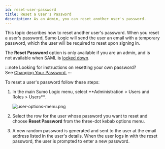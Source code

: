 ```yaml
---
id: reset-user-password
title: Reset a User's Password
description: As an Admin, you can reset another user's password.
---
```



This topic describes how to reset another user's password. When you reset a user's password, Sumo Logic will send the user an email with a temporary password, which the user will be required to reset upon signing in.

The **Reset Password** option is only available if you are an admin, and is not available when SAML is [locked down](../../security/saml/set-up-saml.md).

:::note
Looking for instructions on resetting your own password? See [Changing Your Password.](../../../get-started/account-settings-preferences.md)
:::

To reset a user's password follow these steps:

1. <!--Kanso [**Classic UI**](/docs/get-started/sumo-logic-ui/). Kanso--> In the main Sumo Logic menu, select **Administration > Users and Roles > Users**. <!--Kanso <br/>[**New UI**](/docs/get-started/sumo-logic-ui-new/). In the top menu select **Administration**, and then under **Users and Roles** select **Users**. You can also click the **Go To...** menu at the top of the screen and select **Users**. Kanso-->

    ![user-options-menu.png](/img/users-roles/reset-password.png)

1. Select the row for the user whose password you want to reset and choose **Reset Password** from the three-dot kebab options menu. 
1. A new random password is generated and sent to the user at the email address listed in the user's details. When the user logs in with the reset password, the user is prompted to enter a new password.
